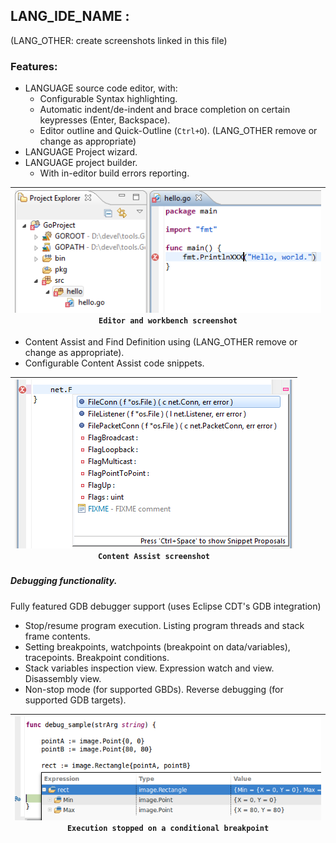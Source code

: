 ## LANG_IDE_NAME :

(LANG_OTHER: create screenshots linked in this file)

### Features:

 * LANGUAGE source code editor, with:
   * Configurable Syntax highlighting. 
   * Automatic indent/de-indent and brace completion on certain keypresses (Enter, Backspace).
   * Editor outline and Quick-Outline (`Ctrl+O`). (LANG_OTHER remove or change as appropriate)
 * LANGUAGE Project wizard.
 * LANGUAGE project builder.
   * With in-editor build errors reporting.

| [![sample_basic](screenshots/sample_basic.thumb.png)](screenshots/sample_basic.png?raw=true)<br/>`Editor and workbench screenshot` |
|----|

 * Content Assist and Find Definition using (LANG_OTHER remove or change as appropriate).
 * Configurable Content Assist code snippets.

| [![sample_basic](screenshots/Feature_ContentAssist.thumb.png)](screenshots/Feature_ContentAssist.png?raw=true)<br/>`Content Assist screenshot` |
|----| 
   
##### Debugging functionality. 
Fully featured GDB debugger support (uses Eclipse CDT's GDB integration)
  * Stop/resume program execution. Listing program threads and stack frame contents.
  * Setting breakpoints, watchpoints (breakpoint on data/variables), tracepoints. Breakpoint conditions.
  * Stack variables inspection view. Expression watch and view. Disassembly view.
  * Non-stop mode (for supported GBDs). Reverse debugging (for supported GDB targets).

| [![sample_debug1](screenshots/sample_debug.thumb.png)](screenshots/sample_debug.png?raw=true)<br/>`Execution stopped on a conditional breakpoint` |
|----|